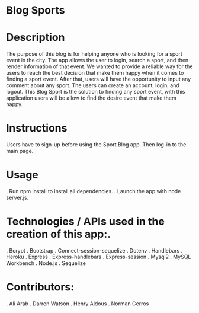 # Blog Sports

# Description

The purpose of this blog is for helping anyone who is looking for a sport event in the city. The app allows the user to login, search a sport, and then render information of that event. We wanted to provide a reliable way for the users to reach the best decision that make them happy when it comes to finding a sport event. After that, users will have the opportunity to input any comment about any sport. The users can create an account, login, and logout. This Blog Sport is the solution to finding any sport event, with this application users will be allow to find the desire event that make them happy.  

 
# Instructions
Users have to sign-up before using the Sport Blog app. Then log-in to the main page. 


# Usage
. Run npm install to install all dependencies.
. Launch the app with node server.js.


# Technologies / APIs used in the creation of this app:.

. Bcrypt
. Bootstrap
. Connect-session-sequelize
. Dotenv
. Handlebars
. Heroku
. Express
. Express-handlebars
. Express-session
. Mysql2
. MySQL Workbench
. Node.js
. Sequelize


# Contributors:

. Ali Arab
. Darren Watson 
. Henry Aldous
. Norman Cerros
